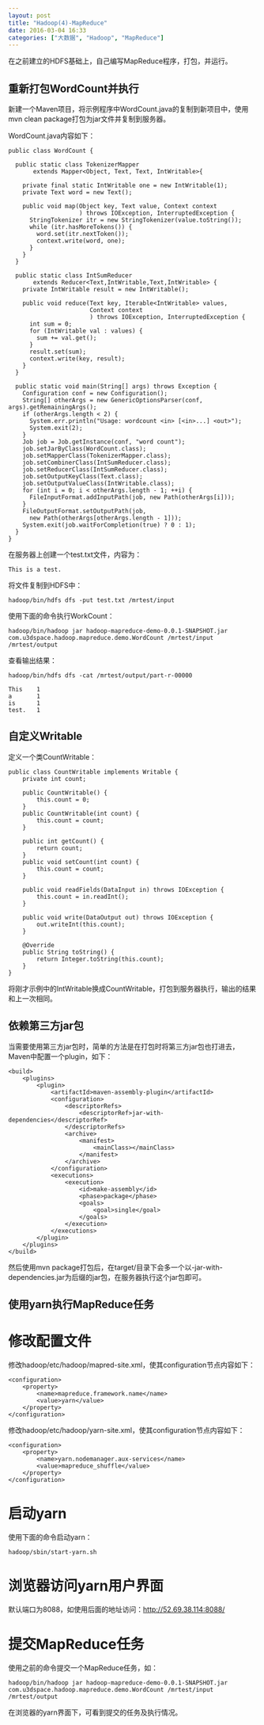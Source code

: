 ```yaml
---
layout: post
title: "Hadoop(4)-MapReduce"
date: 2016-03-04 16:33
categories: ["大数据", "Hadoop", "MapReduce"]
---
```


在之前建立的HDFS基础上，自己编写MapReduce程序，打包，并运行。

重新打包WordCount并执行
-------------------------

新建一个Maven项目，将示例程序中WordCount.java的复制到新项目中，使用mvn clean package打包为jar文件并复制到服务器。

WordCount.java内容如下：

    public class WordCount {

      public static class TokenizerMapper 
           extends Mapper<Object, Text, Text, IntWritable>{
        
        private final static IntWritable one = new IntWritable(1);
        private Text word = new Text();
          
        public void map(Object key, Text value, Context context
                        ) throws IOException, InterruptedException {
          StringTokenizer itr = new StringTokenizer(value.toString());
          while (itr.hasMoreTokens()) {
            word.set(itr.nextToken());
            context.write(word, one);
          }
        }
      }
      
      public static class IntSumReducer 
           extends Reducer<Text,IntWritable,Text,IntWritable> {
        private IntWritable result = new IntWritable();

        public void reduce(Text key, Iterable<IntWritable> values, 
                           Context context
                           ) throws IOException, InterruptedException {
          int sum = 0;
          for (IntWritable val : values) {
            sum += val.get();
          }
          result.set(sum);
          context.write(key, result);
        }
      }

      public static void main(String[] args) throws Exception {
        Configuration conf = new Configuration();
        String[] otherArgs = new GenericOptionsParser(conf, args).getRemainingArgs();
        if (otherArgs.length < 2) {
          System.err.println("Usage: wordcount <in> [<in>...] <out>");
          System.exit(2);
        }
        Job job = Job.getInstance(conf, "word count");
        job.setJarByClass(WordCount.class);
        job.setMapperClass(TokenizerMapper.class);
        job.setCombinerClass(IntSumReducer.class);
        job.setReducerClass(IntSumReducer.class);
        job.setOutputKeyClass(Text.class);
        job.setOutputValueClass(IntWritable.class);
        for (int i = 0; i < otherArgs.length - 1; ++i) {
          FileInputFormat.addInputPath(job, new Path(otherArgs[i]));
        }
        FileOutputFormat.setOutputPath(job,
          new Path(otherArgs[otherArgs.length - 1]));
        System.exit(job.waitForCompletion(true) ? 0 : 1);
      }
    }

在服务器上创建一个test.txt文件，内容为：

    This is a test.

将文件复制到HDFS中：

    hadoop/bin/hdfs dfs -put test.txt /mrtest/input

使用下面的命令执行WorkCount：

    hadoop/bin/hadoop jar hadoop-mapreduce-demo-0.0.1-SNAPSHOT.jar com.u3dspace.hadoop.mapreduce.demo.WordCount /mrtest/input /mrtest/output

查看输出结果：

    hadoop/bin/hdfs dfs -cat /mrtest/output/part-r-00000

    This    1
    a       1
    is      1
    test.   1

自定义Writable
-------------------------

定义一个类CountWritable：

    public class CountWritable implements Writable {
        private int count;
        
        public CountWritable() {
            this.count = 0;
        }
        public CountWritable(int count) {
            this.count = count;
        }
        
        public int getCount() {
            return count;
        }
        public void setCount(int count) {
            this.count = count;
        }
        
        public void readFields(DataInput in) throws IOException {
            this.count = in.readInt();
        }
        
        public void write(DataOutput out) throws IOException {
            out.writeInt(this.count);
        }
        
        @Override
        public String toString() {
            return Integer.toString(this.count);
        }
    }

将刚才示例中的IntWritable换成CountWritable，打包到服务器执行，输出的结果和上一次相同。

依赖第三方jar包
---------------------------

当需要使用第三方jar包时，简单的方法是在打包时将第三方jar包也打进去，Maven中配置一个plugin，如下：

    <build>
        <plugins>
            <plugin>
                <artifactId>maven-assembly-plugin</artifactId>
                <configuration>
                    <descriptorRefs>
                        <descriptorRef>jar-with-dependencies</descriptorRef>
                    </descriptorRefs>
                    <archive>
                        <manifest>
                            <mainClass></mainClass>
                        </manifest>
                    </archive>
                </configuration>
                <executions>
                    <execution>
                        <id>make-assembly</id>
                        <phase>package</phase>
                        <goals>
                            <goal>single</goal>
                        </goals>
                    </execution>
                </executions>
            </plugin>
        </plugins>
    </build>

然后使用mvn package打包后，在target/目录下会多一个以-jar-with-dependencies.jar为后缀的jar包，在服务器执行这个jar包即可。

使用yarn执行MapReduce任务
---------------------------

修改配置文件
======================

修改hadoop/etc/hadoop/mapred-site.xml，使其configuration节点内容如下：

    <configuration>
        <property>
            <name>mapreduce.framework.name</name>
            <value>yarn</value>
        </property>
    </configuration>

修改hadoop/etc/hadoop/yarn-site.xml，使其configuration节点内容如下：

    <configuration>
        <property>
            <name>yarn.nodemanager.aux-services</name>
            <value>mapreduce_shuffle</value>
        </property>
    </configuration>

启动yarn
=======================

使用下面的命令启动yarn：

    hadoop/sbin/start-yarn.sh

浏览器访问yarn用户界面
=======================

默认端口为8088，如使用后面的地址访问：http://52.69.38.114:8088/

提交MapReduce任务
=======================

使用之前的命令提交一个MapReduce任务，如：

    hadoop/bin/hadoop jar hadoop-mapreduce-demo-0.0.1-SNAPSHOT.jar com.u3dspace.hadoop.mapreduce.demo.WordCount /mrtest/input /mrtest/output

在浏览器的yarn界面下，可看到提交的任务及执行情况。
